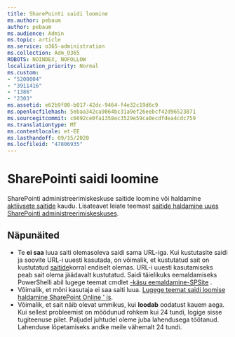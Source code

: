 ```yaml
---
title: SharePointi saidi loomine
ms.author: pebaum
author: pebaum
ms.audience: Admin
ms.topic: article
ms.service: o365-administration
ms.collection: Adm_O365
ROBOTS: NOINDEX, NOFOLLOW
localization_priority: Normal
ms.custom:
- "5200004"
- "3911416"
- "1386"
- "2303"
ms.assetid: e62b9f80-b017-42dc-9464-f4e32c19d6c9
ms.openlocfilehash: 5ebaa342ca9864bc31a9ef26eebcf42d96523871
ms.sourcegitcommit: c6692ce0fa1358ec3529e59ca0ecdfdea4cdc759
ms.translationtype: MT
ms.contentlocale: et-EE
ms.lasthandoff: 09/15/2020
ms.locfileid: "47806935"
---
```

# <a name="create-a-sharepoint-site"></a>SharePointi saidi loomine

SharePointi administreerimiskeskuse saitide loomine või haldamine [aktiivsete saitide](https://admin.microsoft.com/sharepoint?page=sitemanagement&modern=true) kaudu. Lisateavet leiate teemast [saitide haldamine uues SharePointi administreerimiskeskuses](https://docs.microsoft.com/sharepoint/manage-site-creation). 

## <a name="tips"></a>Näpunäited

- Te **ei saa** luua saiti olemasoleva saidi sama URL-iga. Kui kustutasite saidi ja soovite URL-i uuesti kasutada, on võimalik, et kustutatud sait on kustutatud [saitide](https://admin.microsoft.com/sharepoint?page=recyclebin&modern=true)korral endiselt olemas. URL-i uuesti kasutamiseks peab sait olema jäädavalt kustutatud. Saidi täielikuks eemaldamiseks PowerShelli abil lugege teemat cmdlet [-käsu eemaldamine-SPSite](https://docs.microsoft.com/sharepoint/manage-sites-in-new-admin-center#delete-a-site) .
- Võimalik, et mõni kasutaja ei saa saiti luua. [Lugege teemat saidi loomise haldamine SharePoint Online ' is](https://docs.microsoft.com/sharepoint/manage-site-creation).
- Võimalik, et sait näib olevat ummikus, kui **loodab** oodatust kauem aega. Kui sellest probleemist on möödunud rohkem kui 24 tundi, logige sisse tugiteenuse pilet. Paljudel juhtudel oleme juba lahendusega töötanud. Lahenduse lõpetamiseks andke meile vähemalt 24 tundi.
